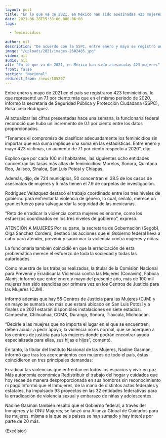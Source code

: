 ```yaml
---
layout: post
title: "En lo que va de 2021, en México han sido asesinadas 423 mujeres"
date: 2021-06-28T15:38:00.000-06:00
tags:
  
  - feminicidios
  
author: nil
description: "De acuerdo con la SSPC, entre enero y mayo se registró un alza de 7.1% de este delito respecto a 2020; Segob, Conavim e Inmujeres destacan acciones para atender violencia de género"
image: "/uploads/2021/images-2602485.jpg"
video: nil
audio: nil
alt: "En lo que va de 2021, en México han sido asesinadas 423 mujeres"
front: false
section: "Nacional"
redirect_from: /news/185267
---
```


Entre enero y mayo de 2021 en el país se registraron 423 feminicidios, lo que representó un 7.1 por ciento más que en el mismo periodo de 2020, informó la secretaria de Seguridad Pública y Protección Ciudadana (SSPC), Rosa Icela Rodríguez.

Al actualizar las cifras presentadas hace una semana, la funcionaria federal reconoció que hubo un incremento de 0.1 por ciento entre los datos proporcionados.

“Tenemos el compromiso de clasificar adecuadamente los feminicidios sin importar que esa suma implique una suma en las estadísticas. Entre enero y mayo 423 víctimas, un aumento de 7.1 por ciento respecto a 2020”, dijo.

Explicó que por cada 100 mil habitantes, las siguientes ocho entidades concentran las tasas más altas de feminicidios: Morelos, Sonora, Quintana Roo, Jalisco, Sinaloa, San Luis Potosí y Chiapas.

Además, dijo, de 724 municipios, 50 concentran el 38.5 de los casos de asesinatos de mujeres y 5 más tienen el 7.9 de carpetas de investigación.

Rodríguez Velázquez destacó el trabajo coordinado entre los tres niveles de gobierno para enfrentar la violencia de género, lo cual, señaló, merece un gran esfuerzo para salvaguardar la seguridad de las mexicanas.

“Reto de erradicar la violencia contra mujeres es enorme, como los esfuerzos coordinados en los tres niveles de gobierno”, expresó.

ATENCIÓN A MUJERES
Por su parte, la secretaria de Gobernación (Segob), Olga Sánchez Cordero, destacó las acciones que el Gobierno federal lleva a cabo para atender, prevenir y sancionar la violencia contra mujeres y niñas.

La funcionaria también coincidió en que la erradicación de esta problemática merece el esfuerzo de toda la sociedad y todas las autoridades.

Como muestra de los trabajos realizados, la titular de la Comisión Nacional para Prevenir y Erradicar la Violencia contra las Mujeres (Conavim), Fabiola Alanís, informó que entre enero y mayo del presente año, más de 100 mil mujeres han sido atendidas por primera vez en los Centros de Justicia para las Mujeres (CJM).

Informó además que hay 55 Centros de Justicia para las Mujeres (CJM) y en mayo se sumará uno más que estará ubicado en San Luis Potosí y a finales de 2021 estarán disponibles instalaciones en siete estados: Campeche, Chihuahua, CDMX, Durango, Sonora, Tlaxcala, Michoacán.


“Decirle a las muejres que no importa el lugar en el que se encuentren, deben acudir a pedir apoyo; la violencia no es normal, que se acerquen a los centros de justicia para las mujeres donde podrán encontrar ayuda especializada para ellas, sus hijas e hijos”, comentó.

En tanto, la titular del Instituto Nacional de las Mujeres, Nadine Gasman, informó que tras los acercamientos con mujeres de todo el país, éstas coincidieron en tres principales demandas:

Erradicar las violencias que enfrentan en todos los espacios y vivir en paz
Más autonomía económica
Redistribuir el trabajo del hogar y cuidados que hoy recae de manera desproporcionada en sus hombros sin reconocimiento ni pago
Informó que el Inmujeres,  de la mano de distintos actos federales y estatales, ha impulsado 93 proyectos en las 32 entidades federativas para la erradicación de violencia sexual y embarazo de niñas y adolescentes.

Nadine Gasman también resaltó que el Gobierno federal, a través del Inmujeres y la ONU Mujeres, se lanzó una Alianza Global de Cuidados para las mujeres, misma a la que seis países se han sumado y hay interés por parte de 20 más.

(Excélsior)